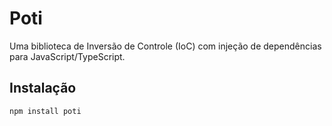 # Poti

Uma biblioteca de Inversão de Controle (IoC) com injeção de dependências para JavaScript/TypeScript.

## Instalação

```bash
npm install poti
